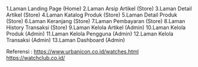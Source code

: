 
1.Laman Landing Page (Home)
2.Laman Arsip Artikel (Store)
3.Laman Detail Artikel (Store)
4.Laman Katalog Produk (Store)
5.Laman Detail Produk (Store)
6.Laman Keranjang (Store)
7.Laman Pembayaran (Store)
8.Laman History Transaksi (Store)
9.Laman Kelola Artikel (Admin)
10.Laman Kelola Produk (Admin)
11.Laman Kelola Pengguna (Admin)
12.Laman Kelola Transaksi (Admin)
13.Laman Dashboard (Admin)

Referensi : https://www.urbanicon.co.id/watches.html
https://watchclub.co.id/ 